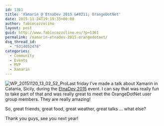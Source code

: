 ```yaml
---
id: 1361
title: 'Xamarin @ EtnaDev 2015 &#8211; OrangeDotNet'
date: 2015-11-24T19:19:33+00:00
author: fabiocozzolino
layout: post
guid: http://www.fabiocozzolino.eu/?p=1361
permalink: /xamarin-etnadev-2015-orangedotnet/
dsq_thread_id:
  - "5314052478"
categories:
  - Community
  - Events
  - MVP
  - Xamarin
---
```

<img class="size-medium wp-image-1381 alignright" src="https://i0.wp.com/www.fabiocozzolino.eu/wp-content/uploads/2015/11/WP_20151120_13_02_52_Pro-e1448475533270-300x246.jpg?resize=300%2C246" alt="WP_20151120_13_02_52_Pro" srcset="https://i2.wp.com/www.fabiocozzolino.eu/wp-content/uploads/2015/11/WP_20151120_13_02_52_Pro-e1448475533270.jpg?resize=300%2C246 300w, https://i2.wp.com/www.fabiocozzolino.eu/wp-content/uploads/2015/11/WP_20151120_13_02_52_Pro-e1448475533270.jpg?resize=1024%2C840 1024w, https://i2.wp.com/www.fabiocozzolino.eu/wp-content/uploads/2015/11/WP_20151120_13_02_52_Pro-e1448475533270.jpg?w=1127 1127w" sizes="(max-width: 300px) 100vw, 300px" data-recalc-dims="1" />Last friday I&#8217;ve made a talk about Xamarin in Catania, Sicily, during the <a href="http://www.etnadev.net/" target="_blank">EtnaDev 2015</a> event. I can say that was really fun to take part of that and was really great to meet the OrangeDotNet user group members. They are really amazing!
  
So, great friends, great food, great weather, great talks &#8230; what else?

Thank you guys, see you next year!

<p style="text-align: center;">
</p>
